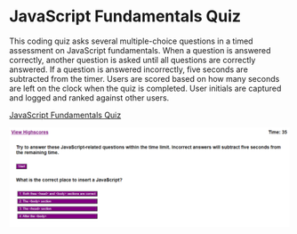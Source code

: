 # JavaScript Fundamentals Quiz

This coding quiz asks several multiple-choice questions in a timed assessment on JavaScript fundamentals. When a question is answered correctly, another question is asked until all questions are correctly answered. If a question is answered incorrectly, five seconds are subtracted from the timer. Users are scored based on how many seconds are left on the clock when the quiz is completed. User initials are captured and logged and ranked against other users.

[JavaScript Fundamentals Quiz](https://matthale11.github.io/code-quiz/)

![Code Quiz Screenshot](./assets/screenshot.png)